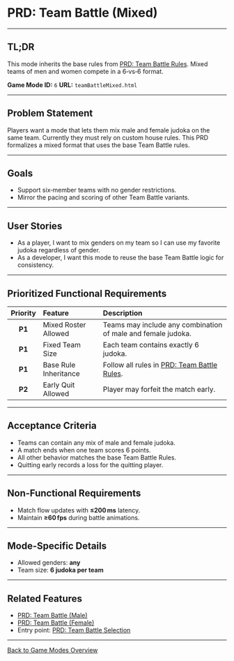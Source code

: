 # PRD: Team Battle (Mixed)

---

## TL;DR

This mode inherits the base rules from [PRD: Team Battle Rules](prdTeamBattleRules.md). Mixed teams of men and women compete in a 6‑vs‑6 format.

**Game Mode ID:** `6`
**URL:** `teamBattleMixed.html`

---

## Problem Statement

Players want a mode that lets them mix male and female judoka on the same team. Currently they must rely on custom house rules. This PRD formalizes a mixed format that uses the base Team Battle rules.

---

## Goals

- Support six‑member teams with no gender restrictions.
- Mirror the pacing and scoring of other Team Battle variants.

---

## User Stories

- As a player, I want to mix genders on my team so I can use my favorite judoka regardless of gender.
- As a developer, I want this mode to reuse the base Team Battle logic for consistency.

---

## Prioritized Functional Requirements

| Priority | Feature              | Description                                                    |
|:--------:|:--------------------|:---------------------------------------------------------------|
| **P1**   | Mixed Roster Allowed| Teams may include any combination of male and female judoka.   |
| **P1**   | Fixed Team Size     | Each team contains exactly 6 judoka.                           |
| **P1**   | Base Rule Inheritance| Follow all rules in [PRD: Team Battle Rules](prdTeamBattleRules.md). |
| **P2**   | Early Quit Allowed  | Player may forfeit the match early.                            |

---

## Acceptance Criteria

- Teams can contain any mix of male and female judoka.
- A match ends when one team scores 6 points.
- All other behavior matches the base Team Battle Rules.
- Quitting early records a loss for the quitting player.

---

## Non-Functional Requirements

- Match flow updates with **≤200 ms** latency.
- Maintain **≥60 fps** during battle animations.

---

## Mode-Specific Details

- Allowed genders: **any**
- Team size: **6 judoka per team**

---

## Related Features

- [PRD: Team Battle (Male)](prdTeamBattleMale.md)
- [PRD: Team Battle (Female)](prdTeamBattleFemale.md)
- Entry point: [PRD: Team Battle Selection](prdTeamBattleSelection.md)

---

[Back to Game Modes Overview](prdGameModes.md)
